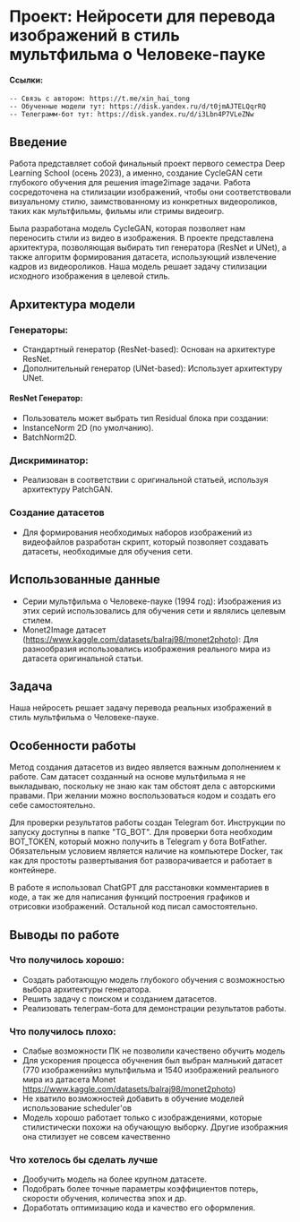 # Проект: Нейросети для перевода изображений в стиль мультфильма о Человеке-пауке

#### Ссылки:
    -- Связь с автором: https://t.me/xin_hai_tong
    -- Обученные модели тут: https://disk.yandex.ru/d/t0jmAJTELQqrRQ
    -- Телеграмм-бот тут: https://disk.yandex.ru/d/i3Lbn4P7VLeZNw

## Введение
Работа представляет собой финальный проект первого семестра Deep Learning School (осень 2023), а именно, создание CycleGAN сети глубокого обучения для решения image2image задачи. Работа сосредоточена на стилизации изображений, чтобы они соответствовали визуальному стилю, заимствованному из конкретных видеороликов, таких как мультфильмы, фильмы или стримы видеоигр.

Была разработана модель CycleGAN, которая позволяет нам переносить стили из видео в изображения. В проекте представлена архитектура, позволяющая выбирать тип генератора (ResNet и UNet), а также алгоритм формирования датасета, использующий извлечение кадров из видеороликов. Наша модель решает задачу стилизации исходного изображения в целевой стиль.

## Архитектура модели
### Генераторы:
- Стандартный генератор (ResNet-based): Основан на архитектуре ResNet.
- Дополнительный генератор (UNet-based): Использует архитектуру UNet.
#### ResNet Генератор:
- Пользователь может выбрать тип Residual блока при создании:
- InstanceNorm 2D (по умолчанию).
- BatchNorm2D.
### Дискриминатор:
- Реализован в соответствии с оригинальной статьей, используя архитектуру PatchGAN.
### Создание датасетов
- Для формирования необходимых наборов изображений из видеофайлов разработан скрипт, который позволяет создавать датасеты, необходимые для обучения сети.

## Использованные данные
- Серии мультфильма о Человеке-пауке (1994 год):
    Изображения из этих серий использовались для обучения сети и являлись целевым стилем.
- Monet2Image датасет (https://www.kaggle.com/datasets/balraj98/monet2photo):
    Для разнообразия использовались изображения реального мира из датасета оригинальной статьи.

## Задача
Наша нейросеть решает задачу перевода реальных изображений в стиль мультфильма о Человеке-пауке.

## Особенности работы
Метод создания датасетов из видео является важным дополнением к работе. Сам датасет созданный на основе мультфильма я не выкладываю, поскольку не знаю как там обстоят дела с авторскими правами. При желании можно воспользоваться кодом и создать его себе самостоятельно.

Для проверки результатов работы создан Telegram бот. Инструкции по запуску доступны в папке "TG_BOT". Для проверки бота необходим BOT_TOKEN, который можно получить в Telegram у бота BotFather. Обязательным условием является наличие на компьютере Docker, так как для простоты развертывания бот разворачивается и работает в контейнере.

В работе я использовал ChatGPT для расстановки комментариев в коде, а так же для написания функций построения графиков и отрисовки изображений. Остальной код писал самостоятельно. 

## Выводы по работе
### Что получилось хорошо:
- Создать работающую модель глубокого обучения с возможностью выбора архитектуры генератора.
- Решить задачу с поиском и созданием датасетов.
- Реализовать телеграм-бота для демонстрации результатов работы.

### Что получилось плохо:
- Слабые возможности ПК не позволили качествено обучить модель
- Для ускорения процесса обучнения был выбран малнький датасет (770 изображенийиз мультфильма и 1540 изображений реального мира из датасета Monet https://www.kaggle.com/datasets/balraj98/monet2photo)
- Не хватило возможностей добавить в обучение моделей использование scheduler'ов
- Модель хорошо работает только с изображдениями, которые стилистически похожи на обучающую выборку. Другие изображния она стилизует не совсем качественно

### Что хотелось бы сделать лучше
- Дообучить модель на более крупном датасете.
- Подобрать более точные параметры коэффициентов потерь, скорости обучения, количества эпох и др.
- Доработать оптимизацию кода и качество его оформления.